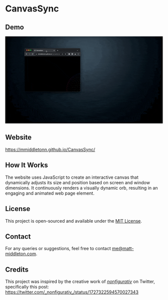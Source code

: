 # CanvasSync

## Demo
![CanvasSyncDemo](CanvasSyncDemo.gif)

## Website

https://mmiddletonn.github.io/CanvasSync/

## How It Works

The website uses JavaScript to create an interactive canvas that dynamically adjusts its size and position based on screen and window dimensions. It continuously renders a visually dynamic orb, resulting in an engaging and animated web page element.

## License

This project is open-sourced and available under the [MIT License](LICENSE).

## Contact

For any queries or suggestions, feel free to contact me@matt-middleton.com.

## Credits

This project was inspired by the creative work of [_nonfigurativ_](https://twitter.com/_nonfigurativ_) on Twitter, specifically this post: https://twitter.com/_nonfigurativ_/status/1727322594570027343
